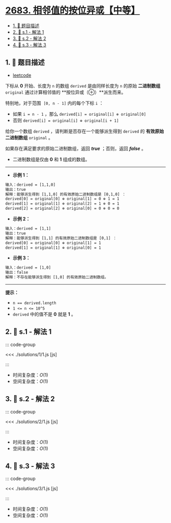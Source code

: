 # [2683. 相邻值的按位异或【中等】](https://github.com/tnotesjs/TNotes.leetcode/tree/main/notes/2683.%20%E7%9B%B8%E9%82%BB%E5%80%BC%E7%9A%84%E6%8C%89%E4%BD%8D%E5%BC%82%E6%88%96%E3%80%90%E4%B8%AD%E7%AD%89%E3%80%91)

<!-- region:toc -->

- [1. 📝 题目描述](#1--题目描述)
- [2. 🎯 s.1 - 解法 1](#2--s1---解法-1)
- [3. 🎯 s.2 - 解法 2](#3--s2---解法-2)
- [4. 🎯 s.3 - 解法 3](#4--s3---解法-3)

<!-- endregion:toc -->

## 1. 📝 题目描述

- [leetcode](https://leetcode.cn/problems/neighboring-bitwise-xor/)

下标从 **0** 开始、长度为 `n` 的数组 `derived` 是由同样长度为 `n` 的原始 **二进制数组** `original` 通过计算相邻值的 **按位异或（⊕）**派生而来。

特别地，对于范围  `[0, n - 1]` 内的每个下标 `i` ：

- 如果 `i = n - 1` ，那么 `derived[i] = original[i] ⊕ original[0]`
- 否则 `derived[i] = original[i] ⊕ original[i + 1]`

给你一个数组 `derived` ，请判断是否存在一个能够派生得到 `derived` 的 **有效原始二进制数组** `original` 。

如果存在满足要求的原始二进制数组，返回 **_true_** ；否则，返回 **_false_** 。

- 二进制数组是仅由 **0** 和 **1** 组成的数组。

---

- **示例 1：**

```txt
输入：derived = [1,1,0]
输出：true
解释：能够派生得到 [1,1,0] 的有效原始二进制数组是 [0,1,0] ：
derived[0] = original[0] ⊕ original[1] = 0 ⊕ 1 = 1
derived[1] = original[1] ⊕ original[2] = 1 ⊕ 0 = 1
derived[2] = original[2] ⊕ original[0] = 0 ⊕ 0 = 0
```

- **示例 2：**

```txt
输入：derived = [1,1]
输出：true
解释：能够派生得到 [1,1] 的有效原始二进制数组是 [0,1] ：
derived[0] = original[0] ⊕ original[1] = 1
derived[1] = original[1] ⊕ original[0] = 1
```

- **示例 3：**

```txt
输入：derived = [1,0]
输出：false
解释：不存在能够派生得到 [1,0] 的有效原始二进制数组。
```

---

**提示：**

- `n == derived.length`
- `1 <= n <= 10^5`
- `derived` 中的值不是 **0** 就是 **1** 。

## 2. 🎯 s.1 - 解法 1

::: code-group

<<< ./solutions/1/1.js [js]

:::

- 时间复杂度：$O(1)$
- 空间复杂度：$O(1)$

## 3. 🎯 s.2 - 解法 2

::: code-group

<<< ./solutions/2/1.js [js]

:::

- 时间复杂度：$O(1)$
- 空间复杂度：$O(1)$

## 4. 🎯 s.3 - 解法 3

::: code-group

<<< ./solutions/3/1.js [js]

:::

- 时间复杂度：$O(1)$
- 空间复杂度：$O(1)$
